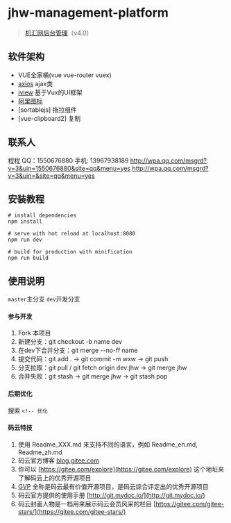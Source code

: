 # jhw-management-platform
> [机汇网后台管理](http://www.jihui88.com/member_new/index.html#/)（v4.0）

## 软件架构
- VUE全家桶(vue vue-router vuex)
- [axios](https://github.com/axios/axios) ajax类
- [iview](http://v1.iviewui.com/docs/guide/install) 基于Vux的UI框架
- [阿里图标](http://iconfont.cn/)
- [sortablejs] 拖拉组件
- [vue-clipboard2] 复制

## 联系人
程程
QQ：1550676880
手机: 13967938189
http://wpa.qq.com/msgrd?v=3&uin=1550676880&site=qq&menu=yes
http://wpa.qq.com/msgrd?v=3&uin=&site=qq&menu=yes

## 安装教程
```
# install dependencies
npm install

# serve with hot reload at localhost:8080
npm run dev

# build for production with minification
npm run build
```

## 使用说明
`master`主分支
`dev`开发分支

#### 参与开发
1. Fork 本项目
2. 新建分支：git checkout -b name dev
3. 在dev下合并分支：git merge --no-ff name
4. 提交代码：git add . -> git commit -m wxw -> git push
6. 分支拉取：git pull / git fetch origin dev:jhw -> git merge jhw
7. 合并失败：git stash -> git merge jhw -> git stash pop


#### 后期优化
搜索 `<!-- 优化`




#### 码云特技
1. 使用 Readme\_XXX.md 来支持不同的语言，例如 Readme\_en.md, Readme\_zh.md
2. 码云官方博客 [blog.gitee.com](https://blog.gitee.com)
3. 你可以 [https://gitee.com/explore](https://gitee.com/explore) 这个地址来了解码云上的优秀开源项目
4. [GVP](https://gitee.com/gvp) 全称是码云最有价值开源项目，是码云综合评定出的优秀开源项目
5. 码云官方提供的使用手册 [http://git.mydoc.io/](http://git.mydoc.io/)
6. 码云封面人物是一档用来展示码云会员风采的栏目 [https://gitee.com/gitee-stars/](https://gitee.com/gitee-stars/)
